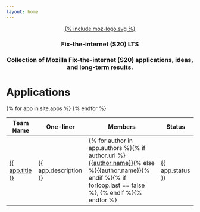 ```yaml
---
layout: home
---
```

<p align="center">
  <a href="https://builders.mozilla.community/">{% include moz-logo.svg %}</a>
<h3 align="center">Fix-the-internet (S20) LTS</h3>
<h3 align="center">Collection of Mozilla Fix-the-internet (S20) applications, ideas, and long-term results.</h3>
</p>

# Applications

<table>
  <thead>
    <tr>
      <th>Team Name</th>
      <th>One-liner</th>
      <th>Members</th>
      <th>Status</th>
    </tr>
  </thead>
  <tbody>
  {% for app in site.apps %}
    <tr>
      <td><a href="{{ app.url }}">{{ app.title }}</a></td>
      <td>{{ app.description }}</td>
      <td>{% for author in app.authors %}{% if author.url %}<a href="{{author.url}}">{{author.name}}</a>{% else %}{{author.name}}{% endif %}{% if forloop.last == false %}, {% endif %}{% endfor %}</td>
      <td>{{ app.status }}</td>
    </tr>
  {% endfor %}
  </tbody>
</table>
